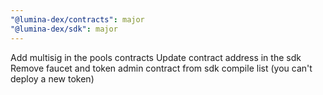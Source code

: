 ```yaml
---
"@lumina-dex/contracts": major
"@lumina-dex/sdk": major
---
```


Add multisig in the pools contracts
Update contract address in the sdk
Remove faucet and token admin contract from sdk compile list (you can't deploy a new token)
